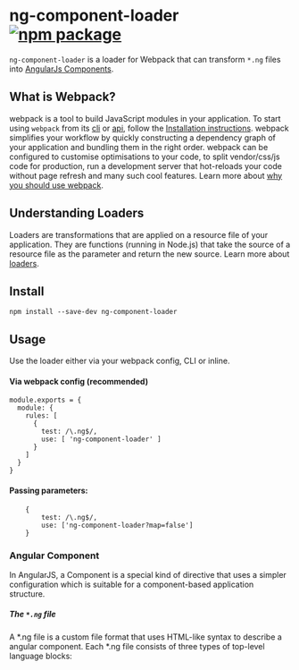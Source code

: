 # ng-component-loader [![npm package](https://img.shields.io/npm/v/ng-component-loader.svg)](https://www.npmjs.com/package/ng-component-loader)

`ng-component-loader` is a loader for Webpack that can transform `*.ng` files into [AngularJs Components](https://docs.angularjs.org/guide/component).

## What is Webpack?

webpack is a tool to build JavaScript modules in your application. To start using `webpack` from its [cli](https://webpack.js.org/api/cli) or [api](https://webpack.js.org/api/node), follow the [Installation instructions](https://webpack.js.org/guides/installation).
webpack simplifies your workflow by quickly constructing a dependency graph of your application and bundling them in the right order. webpack can be configured to customise optimisations to your code, to split vendor/css/js code for production, run a development server that hot-reloads your code without page refresh and many such cool features. Learn more about [why you should use webpack](https://webpack.js.org/guides/why-webpack).

## Understanding Loaders 

Loaders are transformations that are applied on a resource file of your application. They are functions (running in Node.js) that take the source of a resource file as the parameter and return the new source.
Learn more about [loaders](https://webpack.js.org/concepts/loaders/).

## Install

```
npm install --save-dev ng-component-loader 
```

## Usage

Use the loader either via your webpack config, CLI or inline.

#### Via webpack config (recommended)

```
module.exports = {
  module: {
    rules: [
      {
        test: /\.ng$/,
        use: [ 'ng-component-loader' ]
      }
    ]
  }
}
```

#### Passing parameters: 

```
	{
        test: /\.ng$/, 
        use: ['ng-component-loader?map=false']
    }
```

### Angular Component

In AngularJS, a Component is a special kind of directive that uses a simpler configuration which is suitable for a component-based application structure. 

##### The `*.ng` file

A *.ng file is a custom file format that uses HTML-like syntax to describe a angular component. Each *.ng file consists of three types of top-level language blocks: <template>, <script>, and <style>:

```html
<!-- ./src/components/my-component.ng -->
<template>
    <h1>My component {{ $ctrl.description }}</h1>
</template>

<style>
    h1 {
        color: #8f8f8f;
    }
</style>

<script>

    module.exports = {
        controller: () => {
            this.description = 'AngularJs';
        }
    };

</script>
```

ng-component-loader will parse the file, extract each language block, pipe them through other loaders if necessary, and finally assemble them back into a CommonJS module whose module.exports is a ng component options object.

### Language Blocks

#### `<template>`

- Default language: `html`.

- Each `*.ng` file can contain at most one `<template>` block at a time.

- Contents will be extracted as a string and used as the `template` option for the compiled Vue component.

#### `<script>`

- Default language: `js` (ES2015 is supported automatically if `babel-loader` or `buble-loader` is detected).

- Each `*.ng` file can contain at most one `<script>` block at a time.

- The script is executed in a CommonJS like environment (just like a normal `.js` module bundled via Webpack), which means you can `require()` other dependencies. And with ES2015 support, you can also use the `import` and `export` syntax.

```js
    // tag script inside ng file ./src/components/my-component.ng
    exports default {
        controller: () => {
            this.description = 'AngularJs';
        }
    };
```
Registering your component:

```js
import * as angular from 'angular';

import myComponent from './components/my-component.ng';

angular.module('app', []).component('myComponent', myComponent);
```

You can also return an array with the component data. The first item represents the component name and the second component options.

```js
    // tag script inside ng file ./src/components/my-component.ng
    exports default ['myComponent', {
        controller: () => {
            this.description = 'AngularJs';
        }
    }];
```

Registering:

```js
import * as angular from 'angular';

import myComponent from './components/my-component.ng';

angular.module('app', []).component.apply(this, myComponent);

// ES2015
// .component(...myComponent)
```

#### `<style>`
tra
- Default Language: `css`.

- Multiple `<style>` tags are supported in a single `*.vue` file.

- A `<style>` tag can have `scoped` or `module` attributes (see [Scoped CSS](../features/scoped-css.md) and [CSS Modules](../features/css-modules.md)) to help encapsulating the styles to the current component. Multiple `<style>` tags with different encapsulation modes can be mixed in the same component.

- By default, contents will be extracted and dynamically inserted into the document's `<head>` as an actual `<style>` tag using `style-loader`. It's also possible to [configure Webpack so that all styles in all components are extracted into a single CSS file](../configurations/extract-css.md).

#### The component

```html
<my-component></my-component>
```

### Syntax Highlighting

You can treat `*.ng` files as HTML in your editor.

### License

[MIT](http://opensource.org/licenses/MIT)
